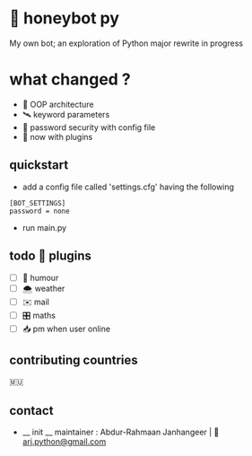 # 🍯 honeybot py 

My own bot; an exploration of Python
major rewrite in progress

# what changed ?

 * 🍬 OOP architecture
 * 🛰️ keyword parameters
 * 🌵 password security with config file
 * 🔌 now with plugins
 
## quickstart

- add a config file called 'settings.cfg' having the following
~~~
[BOT_SETTINGS]
password = none
~~~
- run main.py

## todo 🔌 plugins
- [ ] 💐 humour
- [ ] 🌨️ weather
- [ ] ✉️ mail
- [ ] 🎛️ maths
- [ ] 📥 pm when user online

## contributing countries

🇲🇺

## contact
- __ init __ maintainer : Abdur-Rahmaan Janhangeer | 📧 arj.python@gmail.com


 



